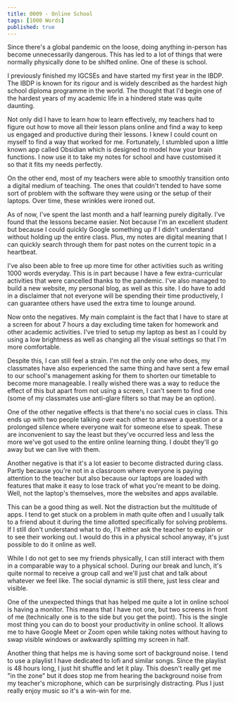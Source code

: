```yaml
---
title: 0009 - Online School
tags: [1000 Words]
published: true
---
```


Since there's a global pandemic on the loose, doing anything in-person has become unnecessarily dangerous. This has led to a lot of things that were normally physically done to be shifted online. One of these is school. 

I previously finished my IGCSEs and have started my first year in the IBDP. The IBDP is known for its rigour and is widely described as the hardest high school diploma programme in the world. The thought that I'd begin one of the hardest years of my academic life in a hindered state was quite daunting.

Not only did I have to learn how to learn effectively, my teachers had to figure out how to move all their lesson plans online and find a way to keep us engaged and productive during their lessons. I knew I could count on myself to find a way that worked for me. Fortunately, I stumbled upon a little known app called Obsidian which is designed to model how your brain functions. I now use it to take my notes for school and have customised it so that it fits my needs perfectly.

On the other end, most of my teachers were able to smoothly transition onto a digital medium of teaching. The ones that couldn't tended to have some sort of problem with the software they were using or the setup of their laptops. Over time, these wrinkles were ironed out.

As of now, I've spent the last month and a half learning purely digitally. I've found that the lessons became easier. Not because I'm an excellent student but because I could quickly Google something up if I didn't understand without holding up the entire class. Plus, my notes are digital meaning that I can quickly search through them for past notes on the current topic in a heartbeat.

I've also been able to free up more time for other activities such as writing 1000 words everyday. This is in part because I have a few extra-curricular activities that were cancelled thanks to the pandemic. I've also managed to build a new website, my personal blog, as well as this site. I do have to add in a disclaimer that not everyone will be spending their time productively, I can guarantee others have used the extra time to lounge around. 

Now onto the negatives. My main complaint is the fact that I have to stare at a screen for about 7 hours a day excluding time taken for homework and other academic activities. I've tried to setup my laptop as best as I could by using a low brightness as well as changing all the visual settings so that I'm more comfortable. 

Despite this, I can still feel a strain. I'm not the only one who does, my classmates have also experienced the same thing and have sent a few email to our school's management asking for them to shorten our timetable to become more manageable. I really wished there was a way to reduce the effect of this but apart from not using a screen, I can't seem to find one (some of my classmates use anti-glare filters so that may be an option).

One of the other negative effects is that there's no social cues in class. This ends up with two people talking over each other to answer a question or a prolonged silence where everyone wait for someone else to speak. These are inconvenient to say the least but they've occurred less and less the more we've got used to the entire online learning thing. I doubt they'll go away but we can live with them. 

Another negative is that it's a lot easier to become distracted during class. Partly because you're not in a classroom where everyone is paying attention to the teacher but also because our laptops are loaded with features that make it easy to lose track of what you're meant to be doing. Well, not the laptop's themselves, more the websites and apps available.

This can be a good thing as well. Not the distraction but the multitude of apps. I tend to get stuck on a problem in math quite often and I usually talk to a friend about it during the time allotted specifically for solving problems. If I still don't understand what to do, I'll either ask the teacher to explain or to see their working out. I would do this in a physical school anyway, it's just possible to do it online as well.

While I do not get to see my friends physically, I can still interact with them in a comparable way to a physical school. During our break and lunch, it's quite normal to receive a group call and we'll just chat and talk about whatever we feel like. The social dynamic is still there, just less clear and visible.

One of the unexpected things that has helped me quite a lot in online school is having a monitor. This means that I have not one, but two screens in front of me (technically one is to the side but you get the point). This is the single most thing you can do to boost your productivity in online school. It allows me to have Google Meet or Zoom open while taking notes without having to swap visible windows or awkwardly splitting my screen in half.

Another thing that helps me is having some sort of background noise. I tend to use a playlist I have dedicated to lofi and similar songs. Since the playlist is 48 hours long, I just hit shuffle and let it play. This doesn't really get me "in the zone" but it does stop me from hearing the background noise from my teacher's microphone, which can be surprisingly distracting. Plus I just really enjoy music so it's a win-win for me.

<script async data-uid="d1d24df4c1" src="https://fantastic-artist-4905.ck.page/d1d24df4c1/index.js"></script>